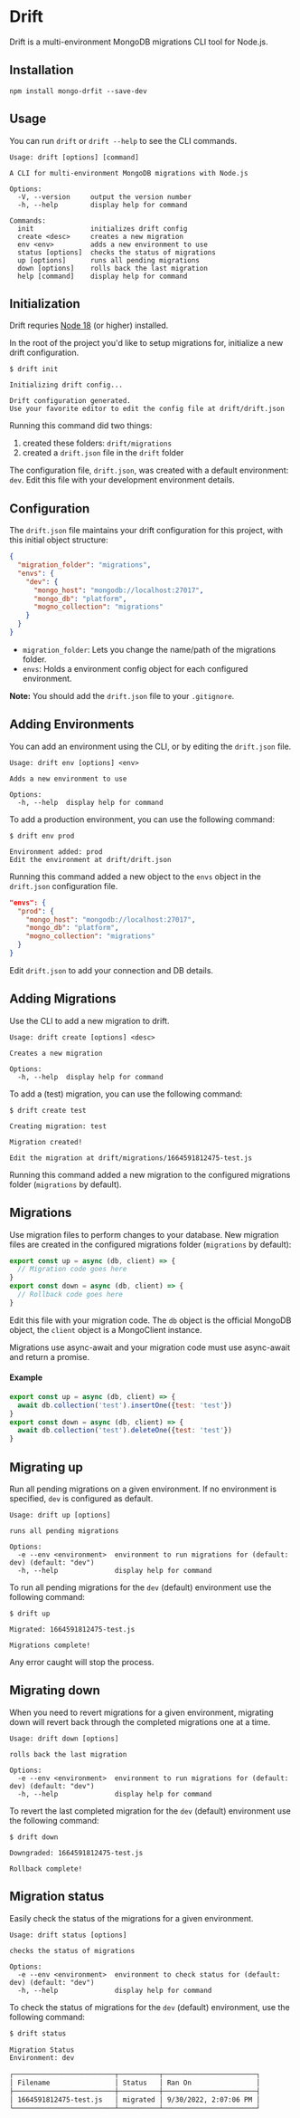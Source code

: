 Drift
=====

Drift is a multi-environment MongoDB migrations CLI tool for Node.js.

## Installation

```
npm install mongo-drfit --save-dev
```

## Usage

You can run `drift` or `drift --help` to see the CLI commands.

```
Usage: drift [options] [command]

A CLI for multi-environment MongoDB migrations with Node.js

Options:
  -V, --version     output the version number
  -h, --help        display help for command

Commands:
  init              initializes drift config
  create <desc>     creates a new migration
  env <env>         adds a new environment to use
  status [options]  checks the status of migrations
  up [options]      runs all pending migrations
  down [options]    rolls back the last migration
  help [command]    display help for command
```

## Initialization

Drift requries [Node 18](https://nodejs.org/en) (or higher) installed.

In the root of the project you'd like to setup migrations for, initialize a new drift configuration.

```
$ drift init

Initializing drift config...

Drift configuration generated.
Use your favorite editor to edit the config file at drift/drift.json

```

Running this command did two things:

1. created these folders: `drift/migrations`
2. created a `drift.json` file in the `drift` folder

The configuration file, `drift.json`, was created with a default environment: `dev`. Edit this file with your development environment details.

## Configuration

The `drift.json` file maintains your drift configuration for this project, with this initial object structure:

```json
{
  "migration_folder": "migrations",
  "envs": {
    "dev": {
      "mongo_host": "mongodb://localhost:27017",
      "mongo_db": "platform",
      "mogno_collection": "migrations"
    }
  }
}
```

- `migration_folder`: Lets you change the name/path of the migrations folder.
- `envs`: Holds a environment config object for each configured environment.

**Note:** You should add the `drift.json` file to your `.gitignore`.

## Adding Environments

You can add an environment using the CLI, or by editing the `drift.json` file.

```
Usage: drift env [options] <env>

Adds a new environment to use

Options:
  -h, --help  display help for command
```

To add a production environment, you can use the following command:

```
$ drift env prod

Environment added: prod
Edit the environment at drift/drift.json

```

Running this command added a new object to the `envs` object in the `drift.json` configuration file.

```json
"envs": {
  "prod": {
    "mongo_host": "mongodb://localhost:27017",
    "mongo_db": "platform",
    "mogno_collection": "migrations"
  }
}
```

Edit `drift.json` to add your connection and DB details.

## Adding Migrations

Use the CLI to add a new migration to drift.

```
Usage: drift create [options] <desc>

Creates a new migration

Options:
  -h, --help  display help for command
```

To add a (test) migration, you can use the following command:

```
$ drift create test

Creating migration: test

Migration created!

Edit the migration at drift/migrations/1664591812475-test.js

```

Running this command added a new migration to the configured migrations folder (`migrations` by default).

## Migrations

Use migration files to perform changes to your database. New migration files are created in the configured migrations folder (`migrations` by default):

```javascript
export const up = async (db, client) => {
  // Migration code goes here
}
export const down = async (db, client) => {
  // Rollback code goes here
}
```

Edit this file with your migration code. The `db` object is the official MongoDB object, the `client` object is a MongoClient instance.

Migrations use async-await and your migration code must use async-await and return a promise.

#### Example

```javascript
export const up = async (db, client) => {
  await db.collection('test').insertOne({test: 'test'})
}
export const down = async (db, client) => {
  await db.collection('test').deleteOne({test: 'test'})
}
```

## Migrating up

Run all pending migrations on a given environment. If no environment is specified, `dev` is configured as default.

```
Usage: drift up [options]

runs all pending migrations

Options:
  -e --env <environment>  environment to run migrations for (default: dev) (default: "dev")
  -h, --help              display help for command
```

To run all pending migrations for the `dev` (default) environment use the following command:

```
$ drift up

Migrated: 1664591812475-test.js

Migrations complete!

```

Any error caught will stop the process.

## Migrating down

When you need to revert migrations for a given environment, migrating down will revert back through the completed migrations one at a time.

```
Usage: drift down [options]

rolls back the last migration

Options:
  -e --env <environment>  environment to run migrations for (default: dev) (default: "dev")
  -h, --help              display help for command
```

To revert the last completed migration for the `dev` (default) environment use the following command:

```
$ drift down

Downgraded: 1664591812475-test.js

Rollback complete!
```

## Migration status

Easily check the status of the migrations for a given environment.

```
Usage: drift status [options]

checks the status of migrations

Options:
  -e --env <environment>  environment to check status for (default: dev) (default: "dev")
  -h, --help              display help for command
```

To check the status of migrations for the `dev` (default) environment, use the following command:

```bash
$ drift status

Migration Status
Environment: dev

┌─────────────────────────┬──────────┬───────────────────────┐
│ Filename                │ Status   │ Ran On                │
├─────────────────────────┼──────────┼───────────────────────┤
│ 1664591812475-test.js   │ migrated │ 9/30/2022, 2:07:06 PM │
└─────────────────────────┴──────────┴───────────────────────┘
```

